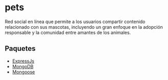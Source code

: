 # pets
Red social en línea que permite a los usuarios compartir contenido relacionado con sus mascotas, incluyendo un gran enfoque en la adopción responsable y la comunidad entre amantes de los animales.

## Paquetes
- [ExpressJs](https://expressjs.com/)
- [MongoDB](https://www.npmjs.com/package/mongodb)
- [Mongoose](https://www.npmjs.com/package/mongoose)
